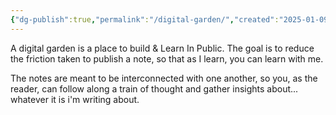 ```yaml
---
{"dg-publish":true,"permalink":"/digital-garden/","created":"2025-01-09T02:26:16.654+01:00","updated":"2025-01-09T02:29:21.251+01:00"}
---
```


A digital garden is a place to build & Learn In Public. The goal is to reduce the friction taken to publish a note, so that as I learn, you can learn with me.

The notes are meant to be interconnected with one another, so you, as the reader, can follow along a train of thought and gather insights about... whatever it is i'm writing about.